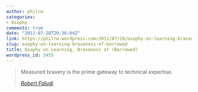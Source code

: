 ```yaml
---
author: philrw
categories:
- Osophy
comments: true
date: "2011-07-28T20:36:04Z"
link: https://philrw.wordpress.com/2011/07/28/osophy-on-learning-braveness-of-borrowed/
slug: osophy-on-learning-braveness-of-borrowed
title: Osophy on Learning, Braveness of (Borrowed)
wordpress_id: 3455
---
```


> Measured bravery is the prime gateway to technical expertise.
>
> <cite>[Robert Faludi](http://shop.oreilly.com/product/9780596807740.do)</cite>